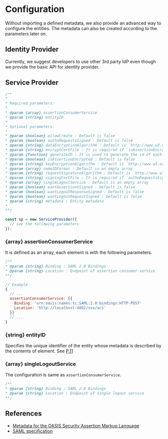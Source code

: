 # Configuration

Without importing a defined metadata, we also provide an advanced way to configure the entities. The metadata can also be created according to the parameters later on.

## Identity Provider

Currently, we suggest developers to use other 3rd party IdP even though we provide the basic API for identity provider.

## Service Provider

```javascript
/**
*
* Required parameters: 
*
* @param {array} assertionConsumerService
* @param {string} entityID
*
* Optional parameters:
*
* @param {boolean} allowCreate : Default is false
* @param {boolean} authnRequestsSigned : Default is false
* @param {string} dataEncryptionAlgorithm : Default is `http://www.w3.org/2001/04/xmlenc#aes256-cbc`
* @param {string} encryptCertFile : It is required if `isAssertionEncrypted` is set to `true`
* @param {function} generateID : It is used to generate the id of each request to perform extra validation and avoid conflict
* @param {boolean} isAssertionEncrypted : Default is false
* @param {string} keyEncryptionAlgorithm : Default is `http://www.w3.org/2001/04/xmlenc#rsa-1_5`
* @param {array} nameIDFormat : Default is an empty array
* @param {string} requestSignatureAlgorithm : Default is `http://www.w3.org/2000/09/xmldsig#rsa-sha1` 
* @param {string} signingCertFile : It is required if `authnRequestsSigned` is set to `true`
* @param {array} singleLogoutService : Default is an empty array
* @param {boolean} wantAssertionsSigned : Default is false
* @param {boolean} wantLogoutResponseSigned : Default is false
* @param {boolean} wantLogoutRequestSigned : Default is false
* @param {string} metadata : Entity metadata
*
**/

const sp = new ServiceProvider({
  // see the following parameters 
});
```

### {array} assertionConsumerService

It is defined as an array, each element is with the following parameters.

```javascript
/**
* @param {string} Binding : SAML 2.0 Bindings
* @param {string} Location : Endpoint of assertion consumer service
**/

// Example
{
  // ...
  assertionConsumerService: [{
    Binding: 'urn:oasis:names:tc:SAML:2.0:bindings:HTTP-POST'
    Location: 'http://localhost:4002/sso/acs'
  }]
  // ...
}
```

### {string} entityID

Specifies the unique identifier of the entity whose metadata is described by the contents of element. See [P.11](https://www.oasis-open.org/committees/download.php/35391/sstc-saml-metadata-errata-2.0-wd-04-diff.pdf)

### {array} singleLogoutService

The configuration is same as `assertionConsumerService`.

```javascript
/**
* @param {string} Binding : SAML 2.0 Bindings
* @param {string} Location : Endpoint of single logout service
**/
```

## References

+ [Metadata for the OASIS Security Assertion Markup Language](https://www.oasis-open.org/committees/download.php/35391/sstc-saml-metadata-errata-2.0-wd-04-diff.pdf)
+ [SAML specification](http://saml.xml.org/saml-specifications)
